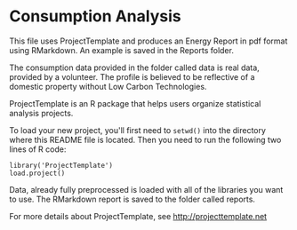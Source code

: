 # Consumption Analysis

This file uses ProjectTemplate and produces an Energy Report in pdf format using RMarkdown. An example is saved in the Reports folder.

The consumption data provided in the folder called data is real data, provided by a volunteer. The profile is believed to be reflective of a domestic property without Low Carbon Technologies.

ProjectTemplate is an R package that helps users organize statistical analysis projects. 

To load your new project, you'll first need to `setwd()` into the directory where this README file is located. Then you need to run the following two
lines of R code:

	library('ProjectTemplate')
	load.project()

Data, already fully preprocessed is loaded with all of the libraries you want to use. The RMarkdown report is saved to the folder called reports.

For more details about ProjectTemplate, see http://projecttemplate.net

